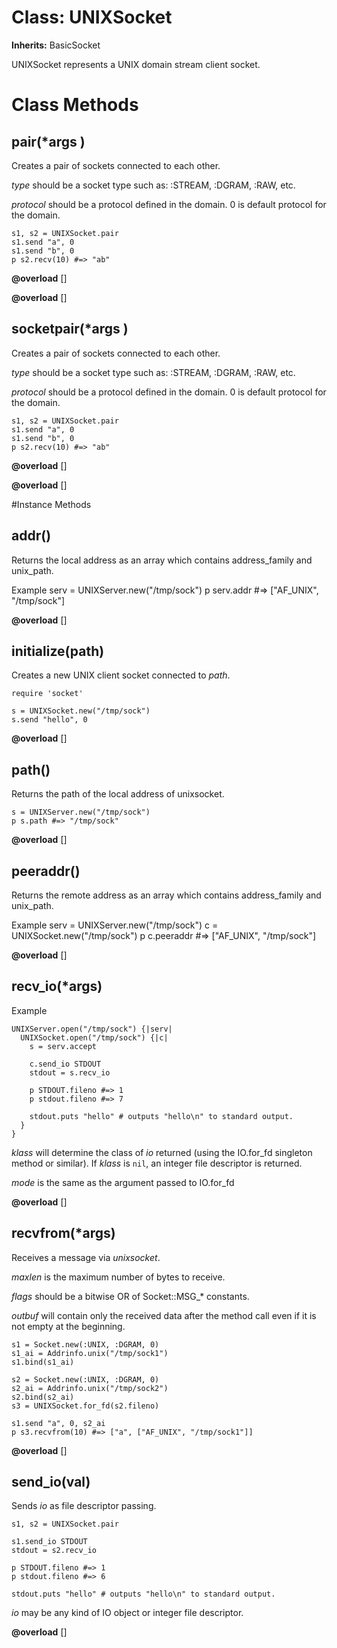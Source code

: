 # Class: UNIXSocket
**Inherits:** BasicSocket
    

UNIXSocket represents a UNIX domain stream client socket.


# Class Methods
## pair(*args ) [](#method-c-pair)
Creates a pair of sockets connected to each other.

*type* should be a socket type such as: :STREAM, :DGRAM, :RAW, etc.

*protocol* should be a protocol defined in the domain. 0 is default protocol
for the domain.

    s1, s2 = UNIXSocket.pair
    s1.send "a", 0
    s1.send "b", 0
    p s2.recv(10) #=> "ab"
**@overload** [] 

**@overload** [] 

## socketpair(*args ) [](#method-c-socketpair)
Creates a pair of sockets connected to each other.

*type* should be a socket type such as: :STREAM, :DGRAM, :RAW, etc.

*protocol* should be a protocol defined in the domain. 0 is default protocol
for the domain.

    s1, s2 = UNIXSocket.pair
    s1.send "a", 0
    s1.send "b", 0
    p s2.recv(10) #=> "ab"
**@overload** [] 

**@overload** [] 


#Instance Methods
## addr() [](#method-i-addr)
Returns the local address as an array which contains address_family and
unix_path.

Example
    serv = UNIXServer.new("/tmp/sock")
    p serv.addr #=> ["AF_UNIX", "/tmp/sock"]

**@overload** [] 

## initialize(path) [](#method-i-initialize)
Creates a new UNIX client socket connected to *path*.

    require 'socket'

    s = UNIXSocket.new("/tmp/sock")
    s.send "hello", 0

**@overload** [] 

## path() [](#method-i-path)
Returns the path of the local address of unixsocket.

    s = UNIXServer.new("/tmp/sock")
    p s.path #=> "/tmp/sock"

**@overload** [] 

## peeraddr() [](#method-i-peeraddr)
Returns the remote address as an array which contains address_family and
unix_path.

Example
    serv = UNIXServer.new("/tmp/sock")
    c = UNIXSocket.new("/tmp/sock")
    p c.peeraddr #=> ["AF_UNIX", "/tmp/sock"]

**@overload** [] 

## recv_io(*args) [](#method-i-recv_io)
Example

    UNIXServer.open("/tmp/sock") {|serv|
      UNIXSocket.open("/tmp/sock") {|c|
        s = serv.accept

        c.send_io STDOUT
        stdout = s.recv_io

        p STDOUT.fileno #=> 1
        p stdout.fileno #=> 7

        stdout.puts "hello" # outputs "hello\n" to standard output.
      }
    }

*klass* will determine the class of *io* returned (using the IO.for_fd
singleton method or similar). If *klass* is `nil`, an integer file descriptor
is returned.

*mode* is the same as the argument passed to IO.for_fd

**@overload** [] 

## recvfrom(*args) [](#method-i-recvfrom)
Receives a message via *unixsocket*.

*maxlen* is the maximum number of bytes to receive.

*flags* should be a bitwise OR of Socket::MSG_* constants.

*outbuf* will contain only the received data after the method call even if it
is not empty at the beginning.

    s1 = Socket.new(:UNIX, :DGRAM, 0)
    s1_ai = Addrinfo.unix("/tmp/sock1")
    s1.bind(s1_ai)

    s2 = Socket.new(:UNIX, :DGRAM, 0)
    s2_ai = Addrinfo.unix("/tmp/sock2")
    s2.bind(s2_ai)
    s3 = UNIXSocket.for_fd(s2.fileno)

    s1.send "a", 0, s2_ai
    p s3.recvfrom(10) #=> ["a", ["AF_UNIX", "/tmp/sock1"]]

**@overload** [] 

## send_io(val) [](#method-i-send_io)
Sends *io* as file descriptor passing.

    s1, s2 = UNIXSocket.pair

    s1.send_io STDOUT
    stdout = s2.recv_io

    p STDOUT.fileno #=> 1
    p stdout.fileno #=> 6

    stdout.puts "hello" # outputs "hello\n" to standard output.

*io* may be any kind of IO object or integer file descriptor.

**@overload** [] 

